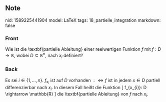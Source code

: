 ## Note
nid: 1589225441904
model: LaTeX
tags: 18_partielle_integration
markdown: false

### Front
Wie ist die \textbf{partielle Ableitung} einer reelwertigen Funktion $f$ mit $f: D \rightarrow \mathbb{R}$, wobei $D \subseteq \mathbb{R}^{n}$, nach $x_i$ definiert?

### Back
Es sei $i \in\{1, \ldots, n\}$. $f_{x_{i}}$ ist auf $D$ vorhanden $: \Longleftrightarrow f$ ist in jedem $x \in D$ partiell differenzierbar nach $x_{i}$. In diesem Fall heißt die Funktion
\[
f_{x_{i}}: D \rightarrow \mathbb{R}
\]
die \textbf{partielle Ableitung} von $f$ nach $x_{i}$.
